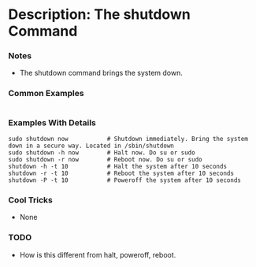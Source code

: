 # Description: The shutdown Command

### Notes
* The shutdown command brings the system down.

### Common Examples
```shell
```

### Examples With Details
```shell
sudo shutdown now           # Shutdown immediately. Bring the system down in a secure way. Located in /sbin/shutdown
sudo shutdown -h now        # Halt now. Do su or sudo
sudo shutdown -r now        # Reboot now. Do su or sudo
shutdown -h -t 10           # Halt the system after 10 seconds
shutdown -r -t 10           # Reboot the system after 10 seconds
shutdown -P -t 10           # Poweroff the system after 10 seconds
```

### Cool Tricks
* None

### TODO
* How is this different from halt, poweroff, reboot.
